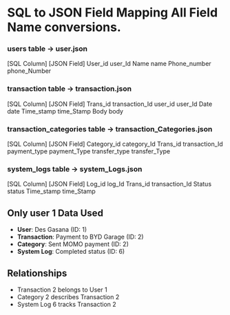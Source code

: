 # SQL to JSON Field Mapping All Field Name conversions.

### users table → user.json
[SQL Column]   [JSON Field]
User_id         user_Id 
Name            name 
Phone_number    phone_Number

### transaction table → transaction.json
[SQL Column]   [JSON Field]
 Trans_id       transaction_Id 
 user_id        user_Id 
 Date           date
 Time_stamp     time_Stamp 
 Body           body 

### transaction_categories table → transaction_Categories.json
[SQL Column]     [JSON Field]
 Category_id      category_Id 
 Trans_id         transaction_Id 
 payment_type     payment_Type
 transfer_type    transfer_Type 

### system_logs table → system_Logs.json
[SQL Column]       [JSON Field]
 Log_id             log_Id 
 Trans_id           transaction_Id 
 Status             status 
 Time_stamp        time_Stamp 


## Only user 1 Data Used
- **User**: Des Gasana (ID: 1)
- **Transaction**: Payment to BYD Garage (ID: 2)
- **Category**: Sent MOMO payment (ID: 2)
- **System Log**: Completed status (ID: 6)

## Relationships 
- Transaction 2 belongs to User 1
- Category 2 describes Transaction 2
- System Log 6 tracks Transaction 2